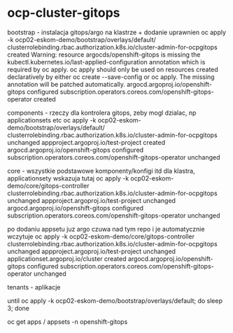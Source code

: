 # ocp-cluster-gitops



bootstrap - instalacja gitops/argo na klastrze + dodanie uprawnien
    oc apply -k ocp02-eskom-demo/bootstrap/overlays/default/
        clusterrolebinding.rbac.authorization.k8s.io/cluster-admin-for-ocpgitops created
        Warning: resource argocds/openshift-gitops is missing the kubectl.kubernetes.io/last-applied-configuration annotation which is required by oc apply. oc apply should only be used on resources created declaratively by either oc create --save-config or oc apply. The missing annotation will be patched automatically.
        argocd.argoproj.io/openshift-gitops configured
        subscription.operators.coreos.com/openshift-gitops-operator created

components - rzeczy dla kontrolera gitops, zeby mogl dzialac, np applicationsets etc
    oc apply -k ocp02-eskom-demo/bootstrap/overlays/default/
        clusterrolebinding.rbac.authorization.k8s.io/cluster-admin-for-ocpgitops unchanged
        appproject.argoproj.io/test-project created
        argocd.argoproj.io/openshift-gitops configured
        subscription.operators.coreos.com/openshift-gitops-operator unchanged

core - wszystkie podstawowe komponenty/konfigi itd dla klastra, applicationsety wskazuja tutaj
    oc apply -k ocp02-eskom-demo/core/gitops-controller
        clusterrolebinding.rbac.authorization.k8s.io/cluster-admin-for-ocpgitops unchanged
        appproject.argoproj.io/test-project unchanged
        argocd.argoproj.io/openshift-gitops configured
        subscription.operators.coreos.com/openshift-gitops-operator unchanged

po dodaniu appsetu juz argo czuwa nad tym repo i je automatycznie wczytuje
oc apply -k ocp02-eskom-demo/core/gitops-controller
clusterrolebinding.rbac.authorization.k8s.io/cluster-admin-for-ocpgitops unchanged
appproject.argoproj.io/test-project unchanged
applicationset.argoproj.io/cluster created
argocd.argoproj.io/openshift-gitops configured
subscription.operators.coreos.com/openshift-gitops-operator unchanged



tenants - aplikacje 


until oc apply -k ocp02-eskom-demo/bootstrap/overlays/default; do sleep 3; done


oc get apps / appsets -n openshift-gitops